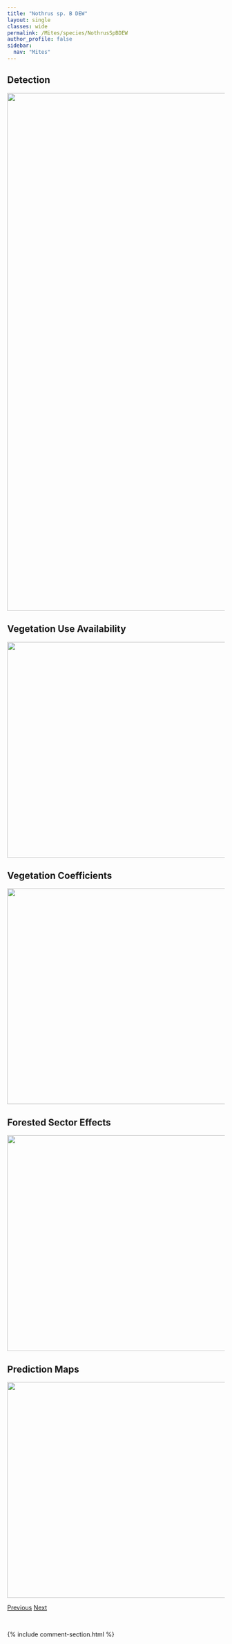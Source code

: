 ```yaml
---
title: "Nothrus sp. B DEW"
layout: single
classes: wide
permalink: /Mites/species/NothrusSpBDEW
author_profile: false
sidebar:
  nav: "Mites"
---
```


<h2>Detection</h2>

<a href="https://drive.google.com/uc?export=view&id=1xF1zTX524yS395MLyzLLeAeiBzsYF0YA">
<img src="https://drive.google.com/uc?export=view&id=1xF1zTX524yS395MLyzLLeAeiBzsYF0YA" height = "1200" width = "800">
</a>


<h2>Vegetation Use Availability</h2>

<a href="https://drive.google.com/uc?export=view&id=1haFh2t-AuXSOkfSCglVq-gyPwqnU6NEp">
<img src="https://drive.google.com/uc?export=view&id=1haFh2t-AuXSOkfSCglVq-gyPwqnU6NEp" height = "500" width = "1000">
</a>


<h2>Vegetation Coefficients</h2>

<a href="https://drive.google.com/uc?export=view&id=11fZ3_4mveyiLuQZxXRs_vldB-hHaQ_3u">
<img src="https://drive.google.com/uc?export=view&id=11fZ3_4mveyiLuQZxXRs_vldB-hHaQ_3u" height = "500" width = "1000">
</a>


<h2>Forested Sector Effects</h2>

<a href="https://drive.google.com/uc?export=view&id=1S46otDV0RLqWuj0JjJk5BOE-j_Pvi1gz">
<img src="https://drive.google.com/uc?export=view&id=1S46otDV0RLqWuj0JjJk5BOE-j_Pvi1gz" height = "500" width = "1000">
</a>


<h2>Prediction Maps</h2>

<a href="https://drive.google.com/uc?export=view&id=1nCZ63v_JapIT8g2dQ_CSBVta1mNQsf7B">
<img src="https://drive.google.com/uc?export=view&id=1nCZ63v_JapIT8g2dQ_CSBVta1mNQsf7B" height = "500" width = "1000">
</a>


<a href="/DevelopmentWebsite/Mites/species/NothrusPratensis" class="pagination--pager" title="Nothrus pratensis">Previous</a> <a href="/DevelopmentWebsite/Mites/species/OppiaSp1DEW" class="pagination--pager" title="Oppia sp. 1 DEW">Next</a>

<p>&nbsp;</p>

{% include comment-section.html %}
